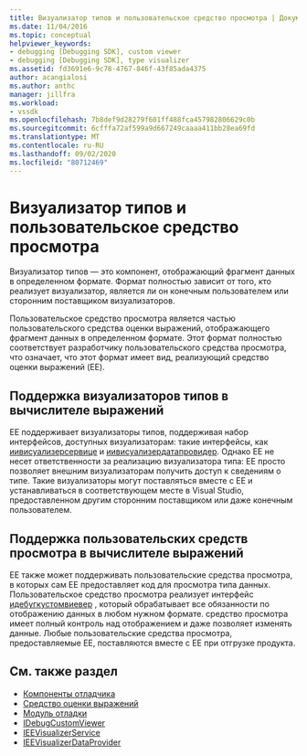 ```yaml
---
title: Визуализатор типов и пользовательское средство просмотра | Документация Майкрософт
ms.date: 11/04/2016
ms.topic: conceptual
helpviewer_keywords:
- debugging [Debugging SDK], custom viewer
- debugging [Debugging SDK], type visualizer
ms.assetid: fd3691e6-9c78-4767-846f-43f85ada4375
author: acangialosi
ms.author: anthc
manager: jillfra
ms.workload:
- vssdk
ms.openlocfilehash: 7b8def9d28279f601ff488fca457982806629c0b
ms.sourcegitcommit: 6cfffa72af599a9d667249caaaa411bb28ea69fd
ms.translationtype: MT
ms.contentlocale: ru-RU
ms.lasthandoff: 09/02/2020
ms.locfileid: "80712469"
---
```

# <a name="type-visualizer-and-custom-viewer"></a>Визуализатор типов и пользовательское средство просмотра
Визуализатор типов — это компонент, отображающий фрагмент данных в определенном формате. Формат полностью зависит от того, кто реализует визуализатор, является ли он конечным пользователем или сторонним поставщиком визуализаторов.

 Пользовательское средство просмотра является частью пользовательского средства оценки выражений, отображающего фрагмент данных в определенном формате. Этот формат полностью соответствует разработчику пользовательского средства просмотра, что означает, что этот формат имеет вид, реализующий средство оценки выражений (EE).

## <a name="support-for-type-visualizers-in-an-expression-evaluator"></a>Поддержка визуализаторов типов в вычислителе выражений
 EE поддерживает визуализаторы типов, поддерживая набор интерфейсов, доступных визуализаторам: такие интерфейсы, как [иивисуализерсервице](../../extensibility/debugger/reference/ieevisualizerservice.md) и [иивисуализердатапровидер](../../extensibility/debugger/reference/ieevisualizerdataprovider.md). Однако EE не несет ответственности за реализацию визуализатора типа: EE просто позволяет внешним визуализаторам получить доступ к сведениям о типе. Такие визуализаторы могут поставляться вместе с EE и устанавливаться в соответствующем месте в Visual Studio, предоставленном другим сторонним поставщиком или даже конечным пользователем.

## <a name="support-for-custom-viewers-in-an-expression-evaluator"></a>Поддержка пользовательских средств просмотра в вычислителе выражений
 EE также может поддерживать пользовательские средства просмотра, в которых сам EE предоставляет код для просмотра типа данных. Пользовательское средство просмотра реализует интерфейс [идебугкустомвиевер](../../extensibility/debugger/reference/idebugcustomviewer.md) , который обрабатывает все обязанности по отображению данных в любом нужном формате. средство просмотра имеет полный контроль над отображением и даже позволяет изменять данные. Любые пользовательские средства просмотра, предоставляемые EE, поставляются вместе с EE при отгрузке продукта.

## <a name="see-also"></a>См. также раздел
- [Компоненты отладчика](../../extensibility/debugger/debugger-components.md)
- [Средство оценки выражений](../../extensibility/debugger/expression-evaluator.md)
- [Модуль отладки](../../extensibility/debugger/debug-engine.md)
- [IDebugCustomViewer](../../extensibility/debugger/reference/idebugcustomviewer.md)
- [IEEVisualizerService](../../extensibility/debugger/reference/ieevisualizerservice.md)
- [IEEVisualizerDataProvider](../../extensibility/debugger/reference/ieevisualizerdataprovider.md)
